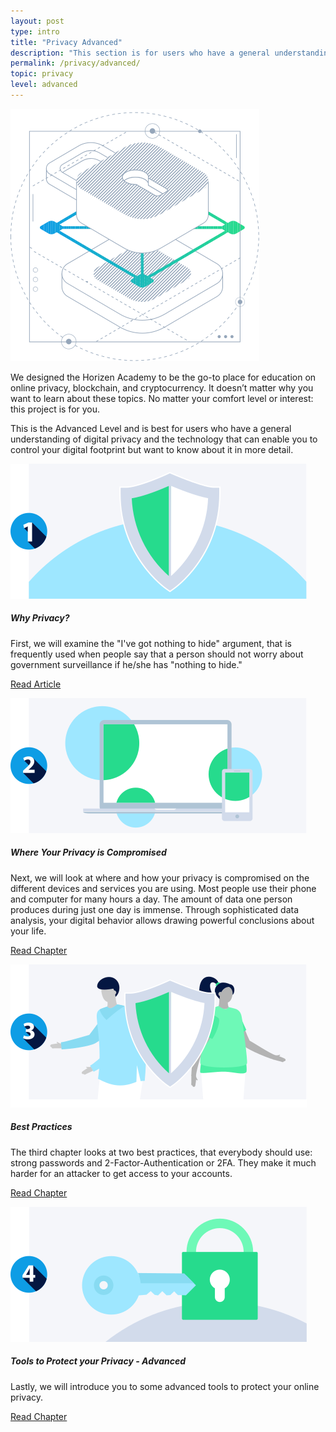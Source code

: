 ```yaml
---
layout: post
type: intro
title: "Privacy Advanced"
description: "This section is for users who have a general understanding of digital privacy but want to know about it in more detail."
permalink: /privacy/advanced/
topic: privacy
level: advanced
---
```


<div class="row mb-3">
    <div class="col-md-3">
        <img src="/assets/img/icons/topics/privacy-blueprint.svg" alt="Horizen privacy blueprint" class="lead-icon"/>
    </div>
    <div class="col-md-9 lead">
        <p>We designed the Horizen Academy to be the go-to place for education on online privacy, blockchain, and cryptocurrency. It doesn’t matter why you want to learn about these topics. No matter your comfort level or interest: this project is for you.</p>
        <p>This is the Advanced Level and is best for users who have a general understanding of digital privacy and the technology that can enable you to control your digital footprint but want to know about it in more detail.</p>
    </div>
</div> 


<div class="row mt-5">
    <div class="col-md-3">
        <a href="{{ site.baseurl }}{% post_url /privacy/advanced/2024-01-01-the-nothing-to-hide-argument %}">
            <img src="/assets/post_files/privacy/advanced/intro/why2.svg" alt="Why Privacy" />
        </a>
    </div>
    <div class="col-md-9">
        <h5 class="intro-article-title">Why Privacy?</h5>
        <p class="mb-1">
            First, we will examine the "I've got nothing to hide" argument, that is frequently used when people say that a person should not worry about government surveillance if he/she has "nothing to hide."
        </p>
        <p class="mb-0">
            <a class="font-weight-bold" href="{{ site.baseurl }}{% post_url /privacy/advanced/2024-01-01-the-nothing-to-hide-argument %}">Read Article</a>
        </p>
    </div>
</div>

<div class="row mt-5">
    <div class="col-md-3">
        <a href="{{ site.baseurl }}{% post_url /privacy/advanced/2024-02-01-where-your-privacy-is-compromised %}">
            <img src="/assets/post_files/privacy/advanced/intro/where2.svg" alt="Where Your Privacy is Compromised" />
        </a>
    </div>
    <div class="col-md-9">
        <h5 class="intro-article-title">Where Your Privacy is Compromised</h5>
        <p class="mb-1">
            Next, we will look at where and how your privacy is compromised on the different devices and services you are using. Most people use their phone and computer for many hours a day. The amount of data one person produces during just one day is immense. Through sophisticated data analysis, your digital behavior allows drawing powerful conclusions about your life.
        </p>
        <p class="mb-0">
            <a class="font-weight-bold" href="{{ site.baseurl }}{% post_url /privacy/advanced/2024-02-01-where-your-privacy-is-compromised %}">Read Chapter</a>
        </p>
    </div>
</div>

<div class="row mt-5">
    <div class="col-md-3">
        <a href="{{ site.baseurl }}{% post_url /privacy/advanced/2024-03-01-best-practices %}">
            <img src="/assets/post_files/privacy/advanced/intro/tools2.svg" alt="Best Practices" />
        </a>
    </div>
    <div class="col-md-9">
        <h5 class="intro-article-title">Best Practices</h5>
        <p class="mb-1">
            The third chapter looks at two best practices, that everybody should use: strong passwords and 2-Factor-Authentication or 2FA. They make it much harder for an attacker to get access to your accounts.
        </p>
        <p class="mb-0">
            <a class="font-weight-bold" href="{{ site.baseurl }}{% post_url /privacy/advanced/2024-03-01-best-practices %}">Read Chapter</a>
        </p>
    </div>
</div>

<div class="row mt-5">
    <div class="col-md-3">
        <a href="{{ site.baseurl }}{% post_url /privacy/advanced/2024-04-01-tools-to-protect-your-privacy %}">
            <img src="/assets/post_files/privacy/advanced/intro/best2.svg" alt="Tools to Protect your Privacy - Advanced" />
        </a>
    </div>
    <div class="col-md-9">
        <h5 class="intro-article-title">Tools to Protect your Privacy - Advanced</h5>
        <p class="mb-1">
            Lastly, we will introduce you to some advanced tools to protect your online privacy.
        </p>
        <p class="mb-0">
            <a class="font-weight-bold" href="{{ site.baseurl }}{% post_url /privacy/advanced/2024-04-01-tools-to-protect-your-privacy %}">Read Chapter</a>
        </p>
    </div>
</div>

